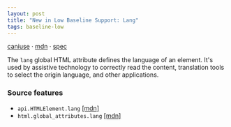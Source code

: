 ```yaml
---
layout: post
title: "New in Low Baseline Support: Lang"
tags: baseline-low
---
```


[caniuse](https://caniuse.com/?search=lang-attr) · [mdn](https://developer.mozilla.org/en-US/search?q=Lang) · [spec](https://html.spec.whatwg.org/multipage/dom.html#attr-lang)

The `lang` global HTML attribute defines the language of an element. It's used by assistive technology to correctly read the content, translation tools to select the origin language, and other applications.

### Source features

- ``api.HTMLElement.lang`` [[mdn]](https://developer.mozilla.org/en-US/search?q=api.HTMLElement.lang)
- ``html.global_attributes.lang`` [[mdn]](https://developer.mozilla.org/en-US/search?q=html.global_attributes.lang)
